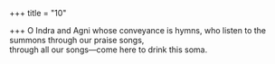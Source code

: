 +++
title = "10"

+++
O Indra and Agni whose conveyance is hymns, who listen to the  summons through our praise songs,  
through all our songs—come here to drink this soma.  